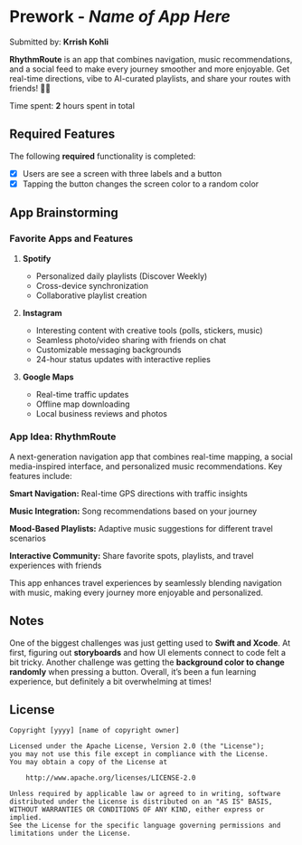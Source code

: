 # Prework - *Name of App Here*

Submitted by: **Krrish Kohli**

**RhythmRoute** is an app that combines navigation, music recommendations, and a social feed to make every journey smoother and more enjoyable. Get real-time directions, vibe to AI-curated playlists, and share your routes with friends! 🚗🎶

Time spent: **2** hours spent in total

## Required Features

The following **required** functionality is completed:

- [x] Users are see a screen with three labels and a button
- [x] Tapping the button changes the screen color to a random color
 
## App Brainstorming

### Favorite Apps and Features

1. **Spotify**
   - Personalized daily playlists (Discover Weekly)
   - Cross-device synchronization
   - Collaborative playlist creation

2. **Instagram**
   - Interesting content with creative tools (polls, stickers, music)
   - Seamless photo/video sharing with friends on chat
   - Customizable messaging backgrounds
   - 24-hour status updates with interactive replies
 
3. **Google Maps**
   - Real-time traffic updates
   - Offline map downloading
   - Local business reviews and photos

### App Idea: **RhythmRoute**

A next-generation navigation app that combines real-time mapping, a social media-inspired interface, and personalized music recommendations. Key features include:

**Smart Navigation:** Real-time GPS directions with traffic insights

**Music Integration:** Song recommendations based on your journey

**Mood-Based Playlists:** Adaptive music suggestions for different travel scenarios

**Interactive Community:** Share favorite spots, playlists, and travel experiences with friends

This app enhances travel experiences by seamlessly blending navigation with music, making every journey more enjoyable and personalized.

## Notes

One of the biggest challenges was just getting used to **Swift and Xcode**. At first, figuring out **storyboards** and how UI elements connect to code felt a bit tricky. Another challenge was getting the **background color to change randomly** when pressing a button. Overall, it’s been a fun learning experience, but definitely a bit overwhelming at times!

## License

    Copyright [yyyy] [name of copyright owner]

    Licensed under the Apache License, Version 2.0 (the "License");
    you may not use this file except in compliance with the License.
    You may obtain a copy of the License at

        http://www.apache.org/licenses/LICENSE-2.0

    Unless required by applicable law or agreed to in writing, software
    distributed under the License is distributed on an "AS IS" BASIS,
    WITHOUT WARRANTIES OR CONDITIONS OF ANY KIND, either express or implied.
    See the License for the specific language governing permissions and
    limitations under the License.

